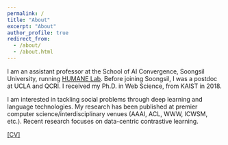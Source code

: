 ```yaml
---
permalink: /
title: "About"
excerpt: "About"
author_profile: true
redirect_from:
  - /about/
  - /about.html
---
```


I am an assistant professor at the School of AI Convergence, Soongsil University, running [HUMANE Lab](https://ssu-humane.github.io). Before joining Soongsil, I was a postdoc at UCLA and QCRI. I received my Ph.D. in Web Science, from KAIST in 2018.

I am interested in tackling social problems through deep learning and language technologies. My research has been published at premier computer science/interdisciplinary venues (AAAI, ACL, WWW, ICWSM, etc.). Recent research focuses on data-centric contrastive learning.

[\[CV\]](/files/Kunwoo_CV.pdf)


<!--- 
# News

{% for post in site.news reversed %}
  {% include archive-single-news.html %}
{% endfor %}
-->
